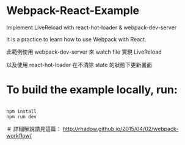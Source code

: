 # Webpack-React-Example
Implement LiveReload with react-hot-loader &amp; webpack-dev-server

It is a practice to learn how to use Webpack with React.


此範例使用 webpack-dev-server 來 watch file 實現 LiveReload

以及使用 react-hot-loader 在不清除 state 的狀態下更新畫面

# To build the example locally, run:
<pre><code>
npm install
npm run dev
</code></pre>

＃ 詳細解說請見這篇：
http://rhadow.github.io/2015/04/02/webpack-workflow/

